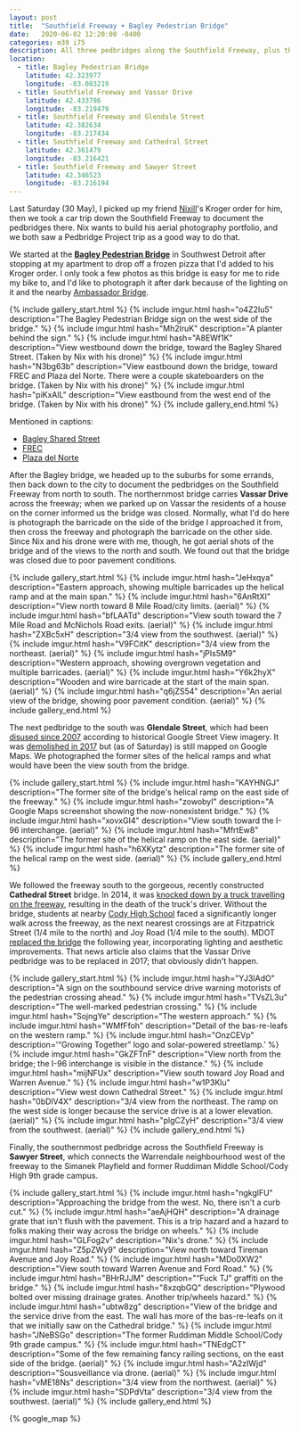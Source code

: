 ```yaml
---
layout: post
title:  "Southfield Freeway + Bagley Pedestrian Bridge"
date:   2020-06-02 12:20:00 -0400
categories: m39 i75
description: All three pedbridges along the Southfield Freeway, plus the Bagley Pedestrian Bridge
location:
  - title: Bagley Pedestrian Bridge
    latitude: 42.323977
    longitude: -83.083219
  - title: Southfield Freeway and Vassar Drive
    latitude: 42.433786
    longitude: -83.219479
  - title: Southfield Freeway and Glendale Street
    latitude: 42.382634
    longitude: -83.217434
  - title: Southfield Freeway and Cathedral Street
    latitude: 42.361479
    longitude: -83.216421
  - title: Southfield Freeway and Sawyer Street
    latitude: 42.346523
    longitude: -83.216194
---
```


Last Saturday (30 May), I picked up my friend [Nixill]'s Kroger order for him, 
then we took a car trip down the Southfield Freeway to document the pedbridges 
there. Nix wants to build his aerial photography portfolio, and we both saw a 
Pedbridge Project trip as a good way to do that.

[Nixill]: https://twitter.com/ShadowFoxNixill

<!-- fold -->

We started at the **[Bagley Pedestrian Bridge]** in Southwest Detroit after stopping 
at my apartment to drop off a frozen pizza that I'd added to his Kroger order. 
I only took a few photos as this bridge is easy for me to ride my bike to, and 
I'd like to photograph it after dark because of the lighting on it and the 
nearby [Ambassador Bridge].

[Bagley Pedestrian Bridge]: https://inhabitat.com/bagley-pedestrian-bridge-in-detroit-provides-safe-access-to-canada/
[Ambassador Bridge]: https://en.wikipedia.org/wiki/Ambassador_Bridge

{% include gallery_start.html %}
{% include imgur.html 
  hash="o4Z2Iu5" 
  description="The Bagley Pedestrian Bridge sign on the west side of the bridge." %}
{% include imgur.html 
  hash="Mh2lruK" 
  description="A planter behind the sign." %}
{% include imgur.html
  hash="A8EWf1K"
  description="View westbound down the bridge, toward the Bagley Shared Street. (Taken by Nix with his drone)" %}
{% include imgur.html 
  hash="N3bg63b"
  description="View eastbound down the bridge, toward FREC and Plaza del Norte. There were a couple skateboarders on the bridge. (Taken by Nix with his drone)" %}
{% include imgur.html 
  hash="piKxAlL" 
  description="View eastbound from the west end of the bridge. (Taken by Nix with his drone)" %}
{% include gallery_end.html %}

Mentioned in captions:

 * [Bagley Shared Street](https://detroit.curbed.com/2020/1/16/21068713/bagley-street-mexicantown-detroit-shared-street)
 * [FREC](https://www.fordfund.org/FRECSouthwest)
 * [Plaza del Norte](https://www.facebook.com/pages/Plaza-Del-Norte/115952085132134)

After the Bagley bridge, we headed up to the suburbs for some errands, then back 
down to the city to document the pedbridges on the Southfield Freeway from north 
to south. The northernmost bridge carries **Vassar Drive** across the freeway; when 
we parked up on Vassar the residents of a house on the corner informed us the 
bridge was closed. Normally, what I'd do here is photograph the barricade on the 
side of the bridge I approached it from, then cross the freeway and photograph 
the barricade on the other side. Since Nix and his drone were with me, though, 
he got aerial shots of the bridge and of the views to the north and south. We 
found out that the bridge was closed due to poor pavement conditions. 

{% include gallery_start.html %}
{% include imgur.html 
  hash="JeHxqya" 
  description="Eastern approach, showing multiple barricades up the helical ramp and at the main span." %}
{% include imgur.html 
  hash="6AnRtXI" 
  description="View north toward 8 Mile Road/city limits. (aerial)" %}
{% include imgur.html
  hash="bfLAATd"
  description="View south toward the 7 Mile Road and McNichols Road exits. (aerial)" %}
{% include imgur.html 
  hash="ZXBc5xH" 
  description="3/4 view from the southwest. (aerial)" %}
{% include imgur.html
  hash="V9FCitK"
  description="3/4 view from the northeast. (aerial)" %}
{% include imgur.html 
  hash="jPIs5M9"
  description="Western approach, showing overgrown vegetation and multiple barricades. (aerial)" %}
{% include imgur.html 
  hash="Y6k2hyX" 
  description="Wooden and wire barricade at the start of the main span. (aerial)" %}
{% include imgur.html 
  hash="q6jZS54" 
  description="An aerial view of the bridge, showing poor pavement condition. (aerial)" %}
{% include gallery_end.html %}

The next pedbridge to the south was **Glendale Street**, which had been [disused since 2007]
according to historical Google Street View imagery. It was [demolished in 2017] 
but (as of Saturday) is still mapped on Google Maps. 
We photographed the former sites of the helical ramps and what would have been 
the view south from the bridge.

[demolished in 2017]: https://www.michigan.gov/mdot/0,4616,7-151--452003--,00.html
[disused since 2007]: https://www.google.com/maps/@42.382835,-83.21707,3a,75y,149.48h,89.79t/data=!3m6!1e1!3m4!1sVc4qXYRYYjWNZwbIkzRYDw!2e0!7i3328!8i1664

{% include gallery_start.html %}
{% include imgur.html 
  hash="KAYHNGJ" 
  description="The former site of the bridge's helical ramp on the east side of the freeway." %}
{% include imgur.html 
  hash="zowobyI" 
  description="A Google Maps screenshot showing the now-nonexistent bridge." %}
{% include imgur.html
  hash="xovxGI4"
  description="View south toward the I-96 interchange. (aerial)" %}
{% include imgur.html 
  hash="MfrtEw8" 
  description="The former site of the helical ramp on the east side. (aerial)" %}
{% include imgur.html
  hash="h6XKytz"
  description="The former site of the helical ramp on the west side. (aerial)" %}
{% include gallery_end.html %}

We followed the freeway south to the gorgeous, recently constructed **Cathedral Street** 
bridge. In 2014, it was [knocked down by a truck travelling on the freeway], 
resulting in the death of the truck's driver. Without the bridge, students at 
nearby [Cody High School] faced a significantly longer walk across the freeway, 
as the next nearest crossings are at Fitzpatrick Street (1/4 mile to the north)
and Joy Road (1/4 mile to the south). MDOT [replaced the bridge] the following 
year, incorporating lighting and aesthetic improvements. That news article 
also claims that the Vassar Drive pedbridge was to be replaced in 2017; 
that obviously didn't happen.

[knocked down by a truck travelling on the freeway]: https://www.freep.com/story/news/local/michigan/detroit/2014/09/26/southfield-freeway-pedestrian-bridge-collapse/16252769/
[Cody High School]: https://www.detroitk12.org/Cody
[replaced the bridge]: https://www.detroitnews.com/story/news/local/detroit-city/2015/09/25/mdot-replacing-southfield-freeway-pedestrian-bridges/72792010/

{% include gallery_start.html %}
{% include imgur.html 
  hash="YJ3IAdO" 
  description="A sign on the southbound service drive warning motorists of the pedestrian crossing ahead." %}
{% include imgur.html
  hash="TVsZL3u"
  description="The well-marked pedestrian crossing." %}
{% include imgur.html 
  hash="SojngYe" 
  description="The western approach." %}
{% include imgur.html
  hash="WMfFfoh"
  description="Detail of the bas-re-leafs on the western ramp." %}
{% include imgur.html 
  hash="OnzCEVp" 
  description='&ldquo;Growing Together&rdquo; logo and solar-powered streetlamp.' %}
{% include imgur.html
  hash="GkZFTnF"
  description="View north from the bridge; the I-96 interchange is visible in the distance." %}
{% include imgur.html
  hash="mijNFUx"
  description="View south toward Joy Road and Warren Avenue." %}
{% include imgur.html
  hash="w1P3Klu"
  description="View west down Cathedral Street." %}
{% include imgur.html
  hash="0bDlV4X"
  description="3/4 view from the northeast. The ramp on the west side is longer because the service drive is at a lower elevation. (aerial)" %}
{% include imgur.html
  hash="plgCZyH"
  description="3/4 view from the southwest. (aerial)" %}
{% include gallery_end.html %}

Finally, the southernmost pedbridge across the Southfield Freeway is **Sawyer Street**, 
which connects the Warrendale neighbourhood west of the freeway to the Simanek Playfield and 
former Ruddiman Middle School/Cody High 9th grade campus.

{% include gallery_start.html %}
{% include imgur.html 
  hash="ngkglFU" 
  description="Approaching the bridge from the west. No, there isn't a curb cut." %}
{% include imgur.html
  hash="aeAjHQH" 
  description="A drainage grate that isn't flush with the pavement. This is a trip hazard and a hazard to folks making their way across the bridge on wheels." %}
{% include imgur.html
  hash="GLFog2v"
  description="Nix's drone." %}
{% include imgur.html
  hash="Z5pZWy9"
  description="View north toward Tireman Avenue and Joy Road." %}
{% include imgur.html 
  hash="MDo0XW2" 
  description="View south toward Warren Avenue and Ford Road." %}
{% include imgur.html
  hash="BHrRJJM"
  description="&ldquo;Fuck TJ&rdquo; graffiti on the bridge." %}
{% include imgur.html 
  hash="8xzqbGQ" 
  description="Plywood bolted over missing drainage grates. Another trip/wheels hazard." %}
{% include imgur.html
  hash="ubtw8zg"
  description="View of the bridge and the service drive from the east. The wall has more of the bas-re-leafs on it that we initially saw on the Cathedral bridge." %}
{% include imgur.html
  hash="JNeBSGo"
  description="The former Ruddiman Middle School/Cody 9th grade campus." %}
{% include imgur.html
  hash="TNEdgCT"
  description="Some of the few remaining fancy railing sections, on the east side of the bridge. (aerial)" %}
{% include imgur.html
  hash="A2zIWjd"
  description="Sousveillance via drone. (aerial)" %}
{% include imgur.html
  hash="vME18Ns"
  description="3/4 view from the northwest. (aerial)" %}
{% include imgur.html
  hash="SDPdVta"
  description="3/4 view from the southwest. (aerial)" %}
{% include gallery_end.html %}

{% google_map %}